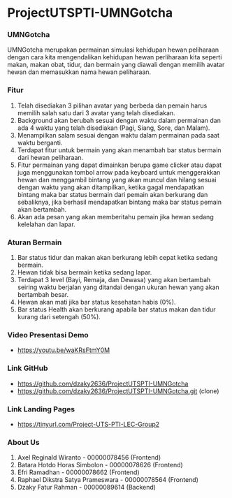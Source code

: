# ProjectUTSPTI-UMNGotcha

### UMNGotcha
UMNGotcha merupakan permainan simulasi kehidupan hewan peliharaan dengan cara kita mengendalikan kehidupan hewan perliharaan kita seperti makan, makan obat, tidur, dan bermain yang diawali dengan memilih avatar hewan dan memasukkan nama hewan peliharaan.

### Fitur
1. Telah disediakan 3 pilihan avatar yang berbeda dan pemain harus memilih salah satu dari 3 avatar yang telah disediakan.
2. Background akan berubah sesuai dengan waktu dalam permainan dan ada 4 waktu yang telah disediakan (Pagi, Siang, Sore, dan Malam).
3. Menampilkan salam sesuai dengan waktu dalam permainan pada saat waktu berganti.
4. Terdapat fitur untuk bermain yang akan menambah bar status bermain dari hewan peliharaan.
5. Fitur permainan yang dapat dimainkan berupa game clicker atau dapat juga menggunakan tombol arrow pada keyboard untuk menggerakkan hewan dan menggambil bintang yang akan muncul dan hilang sesuai dengan waktu yang akan ditampilkan, ketika gagal mendapatkan bintang maka bar status bermain dari pemain akan berkurang dan sebaliknya, jika berhasil mendapatkan bintang maka bar status pemain akan bertambah.
6. Akan ada pesan yang akan memberitahu pemain jika hewan sedang kelelahan dan lapar.

###	Aturan Bermain
1.	Bar status tidur dan makan akan berkurang lebih cepat ketika sedang bermain.
2.	Hewan tidak bisa bermain ketika sedang lapar.
3.	Terdapat 3 level (Bayi, Remaja, dan Dewasa) yang akan bertambah seiring waktu berjalan yang ditandai dengan ukuran hewan yang akan bertambah besar.
4.	Hewan akan mati jika bar status kesehatan habis (0%).
5.	Bar status Health akan berkurang apabila bar status makan dan tidur kurang dari setengah (50%).

### Video Presentasi Demo
- https://youtu.be/waKRsFtmY0M

### Link GitHub
- https://github.com/dzaky2636/ProjectUTSPTI-UMNGotcha
- https://github.com/dzaky2636/ProjectUTSPTI-UMNGotcha.git (clone)

### Link Landing Pages
- https://tinyurl.com/Project-UTS-PTI-LEC-Group2

### About Us
1. Axel Reginald Wiranto - 00000078456 (Frontend)
2. Batara Hotdo Horas Simbolon - 00000078626 (Frontend)
3. Efri Ramadhan - 00000078662 (Frontend)
4. Raphael Dikstra Satya Prameswara - 00000078564 (Frontend)
5. Dzaky Fatur Rahman - 00000089614 (Backend)
